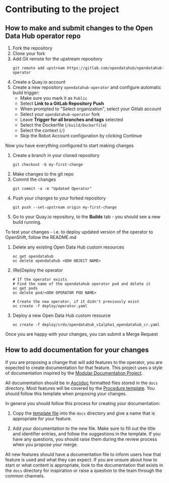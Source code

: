 # Contributing to the project

## How to make and submit changes to the Open Data Hub operator repo

1. Fork the repository
2. Clone your fork
3. Add Git remote for the upstream repository
    ```
    git remote add upstream https://gitlab.com/opendatahub/opendatahub-operator
    ```
4. Create a Quay.io account
5. Create a new repository `opendatahub-operator` and configure automatic build trigger:
    * Make sure you mark it as `Public`
    * Select **Link to a GitLab Repository Push**
    * When prompted to "Select organization", select your Gitlab account
    * Select your `opendatahub-operator` fork
    * Leave **Trigger for all branches and tags** selected
    * Select the Dockerfile (`/build/Dockerfile`)
    * Select the context (`/`)
    * Skip the Robot Account configuration by clicking Continue

Now you have everything configured to start making changes

1. Create a branch in your cloned repository
    ```
    git checkout -b my-first-change
    ```
2. Make changes to the git repo
3. Commit the changes
    ```
    git commit -a -m "Updated Operator"
    ```
4. Push your changes to your forked repository
    ```
    git push --set-upstream origin my-first-change
    ```
5. Go to your Quay.io repository, to the **Builds** tab - you should see a new build running.

To test your changes - i.e. to deploy updated version of the operator to OpenShift, follow the README.md

1. Delete any existing Open Data Hub custom resources
    ```
    oc get opendatahub
    oc delete opendatahub <ODH OBJECT NAME>
    ```
2. (Re)Deploy the operator
   ```
   # If the operator exists
   # Find the name of the opendatahub operator pod and delete it
   oc get pods
   oc delete pod/<ODH OPERATOR POD NAME>

   # Create the new operator, if it didn't previously exist
   oc create -f deploy/operator.yaml
   ```

3. Deploy a new Open Data Hub custom resource
    ```
    oc create -f deploy/crds/opendatahub_v1alpha1_opendatahub_cr.yaml
    ```

Once you are happy with your changes, you can submit a Merge Request

## How to add documentation for your changes

If you are proposing a change that will add features to the operator, you
are expected to create documentation for that feature. This project uses a
style of documentation inspired by the
[Modular Documentation Project](https://redhat-documentation.github.io/modular-docs/).

All documentation should be in [Asciidoc](http://asciidoc.org/) formatted
files stored in the `docs` directory. Most features will be covered by the
[Procedure template](https://github.com/redhat-documentation/modular-docs/blob/master/modular-docs-manual/files/TEMPLATE_PROCEDURE_doing-one-procedure.adoc).
You should follow this template when proposing your changes.

In general you should follow this process for creating your documentation:

1. Copy the [template file](https://raw.githubusercontent.com/redhat-documentation/modular-docs/master/modular-docs-manual/files/TEMPLATE_PROCEDURE_doing-one-procedure.adoc)
   into the `docs` directory and give a name that is appropriate for your
   feature.

1. Add your documentation to the new file. Make sure to fill out the title
   and identifier entries, and follow the suggestions in the template. If
   you have any questions, you should raise them during the review process
   when you propose your merge.

All new features should have a documentation file to inform users how that
feature is used and what they can expect. If you are unsure about how to
start or what content is appropriate, look to the documentation that exists
in the `docs` directory for inspiration or raise a question to the team
through the common channels.
